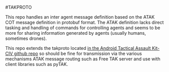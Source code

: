 #TAKPROTO

This repo handles an inter agent message definition based on the ATAK COT message
definition in protobuf format. The ATAK definition lacks direct tasking and 
handling of commands for controlling agents and seems to be more for sharing information
generated by agents (usually humans, sometimes drones).

This repo extends the takproto located [in the Android Tactical Assault Kit-CIV github repo](https://github.com/deptofdefense/AndroidTacticalAssaultKit-CIV/tree/master/takproto)
so should be fine for transmission via the various mechanisms ATAK message routing 
such as Free TAK server and use with client libraries such as pyTAK. 


